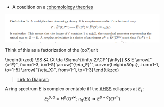 - A condition on a [cohomolology theories](cohomolology%20theories.md)

![](../attachments/Pasted%20image%2020210511201541.png)

Think of this as a factorization of the (co?)unit

\begin{tikzcd}
	\SS && {X \da \Sigma^{\infty-2}\CP^{\infty}} && E
	\arrow["{x^E}", from=1-3, to=1-5]
	\arrow["{\eta_E}"', curve={height=30pt}, from=1-1, to=1-5]
	\arrow["{\eta_X}", from=1-1, to=1-3]
\end{tikzcd}

> [Link to Diagram](https://q.uiver.app/?q=WzAsMyxbMCwwLCJcXFNTIl0sWzIsMCwiWCBcXGRhIFxcU2lnbWFee1xcaW5mdHktMn1cXENQXntcXGluZnR5fSJdLFs0LDAsIkUiXSxbMSwyLCJ4XkUiXSxbMCwyLCJcXGV0YV9FIiwyLHsiY3VydmUiOjV9XSxbMCwxLCJcXGV0YV9YIl1d)

A ring spectrum $E$ is complex orientable iff the [AHSS](Atiyah%20Hirzebruch%20spectral%20sequence.md) collapses at $E_2$:
$$
E_{2}^{p, q}=H^{p}\left(\mathbb{C} P^{\infty} ; \pi_{q}(E)\right) \Longrightarrow E^{p+q}\left(\mathbb{C} P^{\infty}\right)
$$